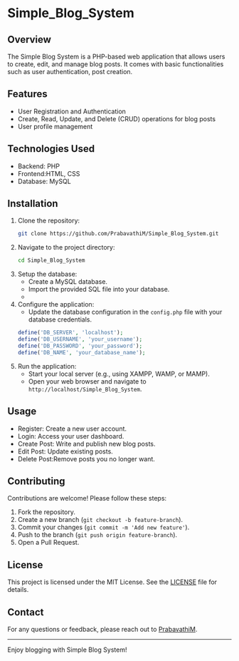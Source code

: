 # Simple_Blog_System


## Overview
The Simple Blog System is a PHP-based web application that allows users to create, edit, and manage blog posts. It comes with basic functionalities such as user authentication, post creation.

## Features
- User Registration and Authentication
- Create, Read, Update, and Delete (CRUD) operations for blog posts
- User profile management

## Technologies Used
- Backend: PHP
- Frontend:HTML, CSS
- Database: MySQL

## Installation
1. Clone the repository:
   ```bash
   git clone https://github.com/PrabavathiM/Simple_Blog_System.git
   ```
2. Navigate to the project directory:
   ```bash
   cd Simple_Blog_System
   ```
3. Setup the database:
   - Create a MySQL database.
   - Import the provided SQL file into your database.
   - 
4. Configure the application:
   - Update the database configuration in the `config.php` file with your database credentials.
   ```php
   define('DB_SERVER', 'localhost');
   define('DB_USERNAME', 'your_username');
   define('DB_PASSWORD', 'your_password');
   define('DB_NAME', 'your_database_name');
   ```
5. Run the application:
   - Start your local server (e.g., using XAMPP, WAMP, or MAMP).
   - Open your web browser and navigate to `http://localhost/Simple_Blog_System`.

## Usage
- Register: Create a new user account.
- Login: Access your user dashboard.
- Create Post: Write and publish new blog posts.
- Edit Post: Update existing posts.
- Delete Post:Remove posts you no longer want.

## Contributing
Contributions are welcome! Please follow these steps:
1. Fork the repository.
2. Create a new branch (`git checkout -b feature-branch`).
3. Commit your changes (`git commit -m 'Add new feature'`).
4. Push to the branch (`git push origin feature-branch`).
5. Open a Pull Request.

## License
This project is licensed under the MIT License. See the [LICENSE](LICENSE) file for details.

## Contact
For any questions or feedback, please reach out to [PrabavathiM](https://github.com/PrabavathiM).

---

Enjoy blogging with Simple Blog System!
```
